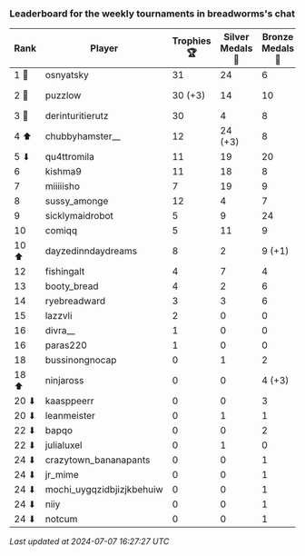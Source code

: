 ### Leaderboard for the weekly tournaments in breadworms's chat
| Rank | Player | Trophies 🏆 | Silver Medals 🥈 | Bronze Medals 🥉 | Points |
|------|--------|-------------|------------------|------------------|--------|
| 1 🥇 | osnyatsky | 31 | 24 | 6 | 120.0 |
| 2 🥈 | puzzlow | 30 (+3) | 14 | 10 | 109.0 (+9.0) |
| 3 🥉 | derinturitierutz | 30 | 4 | 8 | 98.0 |
| 4 ⬆| chubbyhamster__ | 12 | 24 (+3) | 8 | 64.0 (+3.0) |
| 5 ⬇| qu4ttromila | 11 | 19 | 20 | 62.0 |
| 6 | kishma9 | 11 | 18 | 8 | 55.0 |
| 7 | miiiiisho | 7 | 19 | 9 | 44.5 |
| 8 | sussy_amonge | 12 | 4 | 7 | 43.5 |
| 9 | sicklymaidrobot | 5 | 9 | 24 | 36.0 |
| 10 | comiqq | 5 | 11 | 9 | 30.5 |
| 10 ⬆| dayzedinndaydreams | 8 | 2 | 9 (+1) | 30.5 (+0.5) |
| 12 | fishingalt | 4 | 7 | 4 | 21.0 |
| 13 | booty_bread | 4 | 2 | 6 | 17.0 |
| 14 | ryebreadward | 3 | 3 | 6 | 15.0 |
| 15 | lazzvli | 2 | 0 | 0 | 6.0 |
| 16 | divra__ | 1 | 0 | 0 | 3.0 |
| 16 | paras220 | 1 | 0 | 0 | 3.0 |
| 18 | bussinongnocap | 0 | 1 | 2 | 2.0 |
| 18 ⬆| ninjaross | 0 | 0 | 4 (+3) | 2.0 (+1.5) |
| 20 ⬇| kaasppeerr | 0 | 0 | 3 | 1.5 |
| 20 ⬇| leanmeister | 0 | 1 | 1 | 1.5 |
| 22 ⬇| bapqo | 0 | 0 | 2 | 1.0 |
| 22 ⬇| julialuxel | 0 | 1 | 0 | 1.0 |
| 24 ⬇| crazytown_bananapants | 0 | 0 | 1 | 0.5 |
| 24 ⬇| jr_mime | 0 | 0 | 1 | 0.5 |
| 24 ⬇| mochi_uygqzidbjizjkbehuiw | 0 | 0 | 1 | 0.5 |
| 24 ⬇| niiy | 0 | 0 | 1 | 0.5 |
| 24 ⬇| notcum | 0 | 0 | 1 | 0.5 |

_Last updated at 2024-07-07 16:27:27 UTC_